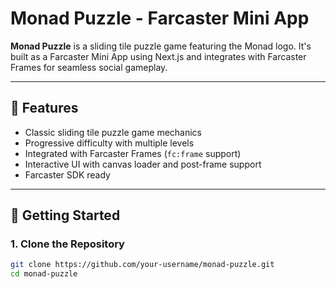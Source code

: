 # Monad Puzzle - Farcaster Mini App

**Monad Puzzle** is a sliding tile puzzle game featuring the Monad logo. It's built as a Farcaster Mini App using Next.js and integrates with Farcaster Frames for seamless social gameplay.

---

## 🧩 Features

- Classic sliding tile puzzle game mechanics
- Progressive difficulty with multiple levels
- Integrated with Farcaster Frames (`fc:frame` support)
- Interactive UI with canvas loader and post-frame support
- Farcaster SDK ready

---

## 🚀 Getting Started

### 1. Clone the Repository

```bash
git clone https://github.com/your-username/monad-puzzle.git
cd monad-puzzle
